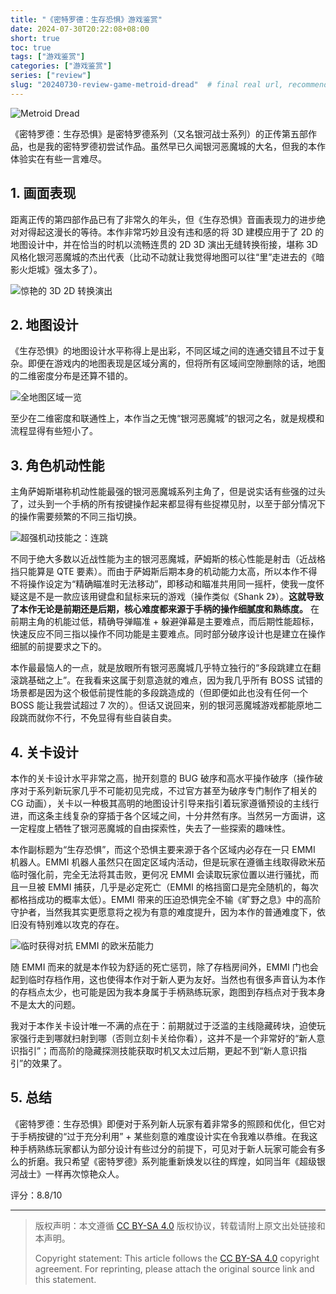 ```yaml
---
title: "《密特罗德：生存恐惧》游戏鉴赏"
date: 2024-07-30T20:22:08+08:00
short: true
toc: true
tags: ["游戏鉴赏"]
categories: ["游戏鉴赏"]
series: ["review"] 
slug: "20240730-review-game-metroid-dread"  # final real url, recommend: start by date, follow lower case words with hyphen splitter. E.g., `20230316-text-title`
---
```


![Metroid Dread](/img/posts/20240730-m1.jpg "Metroid Dread")

《密特罗德：生存恐惧》是密特罗德系列（又名银河战士系列）的正传第五部作品，也是我的密特罗德初尝试作品。虽然早已久闻银河恶魔城的大名，但我的本作体验实在有些一言难尽。

## 1. 画面表现

距离正传的第四部作品已有了非常久的年头，但《生存恐惧》音画表现力的进步绝对对得起这漫长的等待。本作非常巧妙且没有违和感的将 3D 建模应用于了 2D 的地图设计中，并在恰当的时机以流畅连贯的 2D 3D 演出无缝转换衔接，堪称 3D 风格化银河恶魔城的杰出代表（比动不动就让我觉得地图可以往“里”走进去的《暗影火炬城》强太多了）。

![惊艳的 3D 2D 转换演出](/img/posts/20240730-m2.jpg "惊艳的 3D 2D 转换演出")

## 2. 地图设计

《生存恐惧》的地图设计水平称得上是出彩，不同区域之间的连通交错且不过于复杂。即便在游戏内的地图表现是区域分离的，但将所有区域间空隙删除的话，地图的二维密度分布是还算不错的。

![全地图区域一览](/img/posts/20240730-m3.jpg "全地图区域一览")

至少在二维密度和联通性上，本作当之无愧“银河恶魔城”的银河之名，就是规模和流程显得有些短小了。

## 3. 角色机动性能

主角萨姆斯堪称机动性能最强的银河恶魔城系列主角了，但是说实话有些强的过头了，过头到一个手柄的所有按键操作起来都显得有些捉襟见肘，以至于部分情况下的操作需要频繁的不同三指切换。

![超强机动技能之：连跳](/img/posts/20240730-m4.jpg "超强机动技能之：连跳")

不同于绝大多数以近战性能为主的银河恶魔城，萨姆斯的核心性能是射击（近战格挡只能算是 QTE 要素）。而由于萨姆斯后期本身的机动能力太高，所以本作不得不将操作设定为“精确瞄准时无法移动”，即移动和瞄准共用同一摇杆，使我一度怀疑这是不是一款应该用键盘和鼠标来玩的游戏（操作类似《Shank 2》）。**这就导致了本作无论是前期还是后期，核心难度都来源于手柄的操作细腻度和熟练度。** 在前期主角的机能过低，精确导弹瞄准 + 躲避弹幕是主要难点，而后期性能超标，快速反应不同三指以操作不同功能是主要难点。同时部分破序设计也是建立在操作细腻的前提要求之下的。

本作最最恼人的一点，就是放眼所有银河恶魔城几乎特立独行的“多段跳建立在翻滚跳基础之上”。在我看来这属于刻意造就的难点，因为我几乎所有 BOSS 试错的场景都是因为这个极低前提性能的多段跳造成的（但即便如此也没有任何一个 BOSS 能让我尝试超过 7 次的）。但话又说回来，别的银河恶魔城游戏都能原地二段跳而就你不行，不免显得有些自装自卖。

## 4. 关卡设计

本作的关卡设计水平非常之高，抛开刻意的 BUG 破序和高水平操作破序（操作破序对于系列新玩家几乎不可能初见完成，不过官方甚至为破序专门制作了相关的 CG 动画），关卡以一种极其高明的地图设计引导来指引着玩家遵循预设的主线行进，而这条主线复杂的穿插于各个区域之间，十分井然有序。当然另一方面讲，这一定程度上牺牲了银河恶魔城的自由探索性，失去了一些探索的趣味性。

本作副标题为“生存恐惧”，而这个恐惧主要来源于各个区域内必存在一只 EMMI 机器人。EMMI 机器人虽然只在固定区域内活动，但是玩家在遵循主线取得欧米茄临时强化前，完全无法将其击败，更何况 EMMI 会读取玩家位置以进行骚扰，而且一旦被 EMMI 捕获，几乎是必定死亡（EMMI 的格挡窗口是完全随机的，每次都格挡成功的概率太低）。EMMI 带来的压迫恐惧完全不输《旷野之息》中的高阶守护者，当然我其实更愿意将之视为有意的难度提升，因为本作的普通难度下，依旧没有特别难以攻克的存在。

![临时获得对抗 EMMI 的欧米茄能力](/img/posts/20240730-m5.jpg "临时获得对抗 EMMI 的欧米茄能力")

随 EMMI 而来的就是本作较为舒适的死亡惩罚，除了存档房间外，EMMI 门也会起到临时存档作用，这也使得本作对于新人更为友好。当然也有很多声音认为本作的存档点太少，也可能是因为我本身属于手柄熟练玩家，跑图到存档点对于我本身不是太大的问题。

我对于本作关卡设计唯一不满的点在于：前期就过于泛滥的主线隐藏砖块，迫使玩家强行走到哪就扫射到哪（否则立刻卡关给你看），这并不是一个非常好的“新人意识指引”；而高阶的隐藏探测技能获取时机又太过后期，更起不到“新人意识指引”的效果了。

## 5. 总结

《密特罗德：生存恐惧》即便对于系列新人玩家有着非常多的照顾和优化，但它对于手柄按键的“过于充分利用” + 某些刻意的难度设计实在令我难以恭维。在我这种手柄熟练玩家都认为部分设计有些过分的前提下，可见对于新人玩家可能会有多么的折磨。我只希望《密特罗德》系列能重新焕发以往的辉煌，如同当年《超级银河战士》一样再次惊艳众人。

评分：8.8/10

---

> 版权声明：本文遵循 [CC BY-SA 4.0](https://creativecommons.org/licenses/by-sa/4.0/deed.zh) 版权协议，转载请附上原文出处链接和本声明。
>
> Copyright statement: This article follows the [CC BY-SA 4.0](https://creativecommons.org/licenses/by-sa/4.0/deed.en) copyright agreement. For reprinting, please attach the original source link and this statement.
